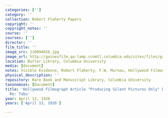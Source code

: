 ```yaml
---
categories: ['']
category: ''
collection: Robert Flaherty Papers
copyright: ''
copyright_notes: ''
course: ''
courses: ['']
director: ''
film_title: ''
image_src: 110094016.jpg
image_url: http://gainesfilm.qa-lamp.ccnmtl.columbia.edu/sites/files/gainesfilm/images/110094016.jpg
location: Butler Library, Columbia University
media: [document]
notes: Visible Evidence, Robert Flaherty, F.W. Murnau, Hollywood Filmograph, Tabu
physical_description: ''
repository: Rare Book and Manuscript Library, Columbia University
taxonomies: [Document]
title: 'Hollywood Filmograph Article "Producing Silent Pictures Only" by Harry Burns
  Re: Tabu'
year: April 13, 1926
years: ['April 13, 1926']

---
```

